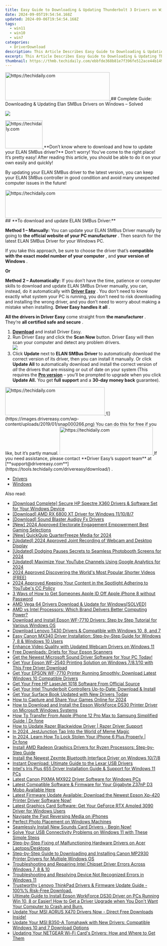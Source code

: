```yaml
---
title: Easy Guide to Downloading & Updating Thunderbolt 3 Drivers on Windows 11/8/7
date: 2024-09-05T19:54:54.168Z
updated: 2024-09-06T19:54:54.168Z
tags:
  - win11
  - win10
  - win7
categories:
  - DriverDownload
description: This Article Describes Easy Guide to Downloading & Updating Thunderbolt 3 Drivers on Windows 11/8/7
excerpt: This Article Describes Easy Guide to Downloading & Updating Thunderbolt 3 Drivers on Windows 11/8/7
thumbnail: https://thmb.techidaily.com/ebbfde368b81e7f396fe512ace44b149bef6fef394a1d6fd8cfa20e2c4a0b6c3.jpg
---
```


<!-- affiliate ads begin -->
<a href="https://aligracehair.sjv.io/c/5597632/2135372/19272" target="_top" id="2135372">
  <img src="//a.impactradius-go.com/display-ad/19272-2135372" border="0" alt="https://techidaily.com" width="336" height="90"/>
</a>
<img height="0" width="0" src="https://aligracehair.sjv.io/i/5597632/2135372/19272" style="position:absolute;visibility:hidden;" border="0" />
<!-- affiliate ads end -->
## Complete Guide: Downloading & Updating Elan SMBus Drivers on Windows – Solved

![](https://images.drivereasy.com/wp-content/uploads/2019/01/Snap912-300x204.png)

<!-- affiliate ads begin -->
<a href="https://aligracehair.sjv.io/c/5597632/2135407/19272" target="_top" id="2135407">
  <img src="//a.impactradius-go.com/display-ad/19272-2135407" border="0" alt="https://techidaily.com" width="120" height="90"/>
</a>
<img height="0" width="0" src="https://aligracehair.sjv.io/i/5597632/2135407/19272" style="position:absolute;visibility:hidden;" border="0" />
<!-- affiliate ads end -->
 **Don’t know where to download and how to update your ELAN SMBus driver?** Don’t worry! You’ve come to the right place! It’s pretty easy! After reading this article, you should be able to do it on your own easily and quickly!

 By updating your ELAN SMBus driver to the latest version, you can keep your ELAN SMBus controller in good condition and avoid many unexpected computer issues in the future!

<!-- affiliate ads begin -->
<a href="https://bluettius.sjv.io/c/5597632/2139123/17108" target="_top" id="2139123">
  <img src="//a.impactradius-go.com/display-ad/17108-2139123" border="0" alt="https://techidaily.com" width="728" height="90"/>
</a>
<img height="0" width="0" src="https://bluettius.sjv.io/i/5597632/2139123/17108" style="position:absolute;visibility:hidden;" border="0" />
<!-- affiliate ads end -->
## **To download and update ELAN SMBus Driver:**

**Method 1 – Manually:**  You can update your ELAN SMBus Driver manually by going to **the official website of your PC manufacturer** . Then search for the latest ELAN SMBus Driver for your Windows PC.

 If you take this approach, be sure to choose the driver that’s **compatible with the exact model number of your computer** , and **your version of Windows** .

**Or**

**Method 2 – Automatically:**   If you don’t have the time, patience or computer skills to download and update ELAN SMBus Driver manually, you can, instead, do it automatically with **[Driver Easy](https://tools.techidaily.com/drivereasy/download/)**  .  You don’t need to know exactly what system your PC is running, you don’t need to risk downloading and installing the wrong driver, and you don’t need to worry about making a mistake when installing. **Driver Easy handles it all** .

**All the drivers in Driver Easy** come straight from **the manufacturer** . They‘re **all certified safe and secure** .

1. **[Download](https://tools.techidaily.com/drivereasy/download/)**  and install Driver Easy.
2. Run Driver Easy and click the **Scan Now**  button. Driver Easy will then scan your computer and detect any problem drivers.  
![](https://images.drivereasy.com/wp-content/uploads/2019/01/snap000265.png)
3. Click **Update**  next to **ELAN SMBus Driver** to automatically download the correct version of its driver, then you can install it manually. Or click **Update All**  to automatically download and install the correct version of _all_  the drivers that are missing or out of date on your system (This requires the **[Pro version](https://tools.techidaily.com/drivereasy/download/)**  – you’ll be prompted to upgrade when you click **Update All.** You get **full support**  and a **30-day money back**  guarantee).  
<!-- affiliate ads begin -->
<a href="https://aligracehair.sjv.io/c/5597632/2115933/19272" target="_top" id="2115933">
  <img src="//a.impactradius-go.com/display-ad/19272-2115933" border="0" alt="https://techidaily.com" width="320" height="90"/>
</a>
<img height="0" width="0" src="https://aligracehair.sjv.io/i/5597632/2115933/19272" style="position:absolute;visibility:hidden;" border="0" />
<!-- affiliate ads end -->
![](https://images.drivereasy.com/wp-content/uploads/2019/01/snap000266.png)  
 You can do this for free if you like, but it’s partly manual.  
<!-- affiliate ads begin -->
<a href="https://aligracehair.sjv.io/c/5597632/2115946/19272" target="_top" id="2115946">
  <img src="//a.impactradius-go.com/display-ad/19272-2115946" border="0" alt="https://techidaily.com" width="300" height="90"/>
</a>
<img height="0" width="0" src="https://aligracehair.sjv.io/i/5597632/2115946/19272" style="position:absolute;visibility:hidden;" border="0" />
<!-- affiliate ads end -->
 If you need assistance, please contact **Driver Easy’s support team** at [**support@drivereasy.com**](https://tools.techidaily.com/drivereasy/download/) .

* [Drivers](https://tools.techidaily.com/drivereasy/download/)
* [Windows](https://tools.techidaily.com/drivereasy/download/)

<ins class="adsbygoogle"
     style="display:block"
     data-ad-format="autorelaxed"
     data-ad-client="ca-pub-7571918770474297"
     data-ad-slot="1223367746"></ins>



<ins class="adsbygoogle"
     style="display:block"
     data-ad-client="ca-pub-7571918770474297"
     data-ad-slot="8358498916"
     data-ad-format="auto"
     data-full-width-responsive="true"></ins>

<span class="atpl-alsoreadstyle">Also read:</span>
<div><ul>
<li><a href="https://hardware-updates.techidaily.com/download-complete-secure-hp-spectre-x360-drivers-and-software-set-for-your-windows-device/"><u>[Download Complete] Secure HP Spectre X360 Drivers & Software Set for Your Windows Device</u></a></li>
<li><a href="https://driver-download.techidaily.com/download-amd-rx-6800-xt-driver-for-windows-111087/"><u>[Download] AMD RX 6800 XT Driver for Windows 11/10/8/7</u></a></li>
<li><a href="https://hardware-updates.techidaily.com/download-sound-blaster-audigy-fx-drivers/"><u>[Download] Sound Blaster Audigy Fx Drivers</u></a></li>
<li><a href="https://screen-sharing-recording.techidaily.com/new-2024-approved-electorate-engagement-empowerment-best-gaming-selections/"><u>[New] 2024 Approved  Electorate Engagement Empowerment  Best Gaming Selections</u></a></li>
<li><a href="https://screen-recording.techidaily.com/new-quickquip-quarterfreeze-media-for-2024/"><u>[New] QuickQuip QuarterFreeze Media for 2024</u></a></li>
<li><a href="https://digital-screen-recording.techidaily.com/updated-2024-approved-joint-recording-of-webcam-and-desktop-display/"><u>[Updated] 2024 Approved  Joint Recording of Webcam and Desktop Display</u></a></li>
<li><a href="https://vp-tips.techidaily.com/updated-dodging-pauses-secrets-to-seamless-photobooth-screens-for-2024/"><u>[Updated] Dodging Pauses  Secrets to Seamless Photobooth Screens for 2024</u></a></li>
<li><a href="https://youtube-data.techidaily.com/ed-maximize-your-youtube-channels-using-google-analytics-for-2024/"><u>[Updated] Maximize Your YouTube Channels Using Google Analytics for 2024</u></a></li>
<li><a href="https://youtube-video-recordings.techidaily.com/2024-approved-discovering-the-worlds-most-popular-shorter-videos-free/"><u>2024 Approved  Discovering the World's Most Popular Shorter Videos (FREE)</u></a></li>
<li><a href="https://youtube-stream.techidaily.com/2024-approved-keeping-your-content-in-the-spotlight-adhering-to-youtubes-cc-policy/"><u>2024 Approved  Keeping Your Content in the Spotlight  Adhering to YouTube's CC Policy</u></a></li>
<li><a href="https://apple-account.techidaily.com/3-ways-of-how-to-get-someones-apple-id-off-apple-iphone-8-without-password-by-drfone-ios/"><u>3 Ways of How to Get Someones Apple ID Off Apple iPhone 8 without Password</u></a></li>
<li><a href="https://hardware-updates.techidaily.com/amd-vega-64-drivers-download-and-update-for-windowssolved/"><u>AMD Vega 64 Drivers Download & Update for Windows[SOLVED]</u></a></li>
<li><a href="https://hardware-updates.techidaily.com/amd-vs-intel-processors-which-brand-delivers-better-computing-power/"><u>AMD vs Intel Processors: Which Brand Delivers Better Computing Power?</u></a></li>
<li><a href="https://hardware-updates.techidaily.com/download-and-install-epson-wf-7710-drivers-step-by-step-tutorial-for-various-windows-os/"><u>Download and Install Epson WF-7710 Drivers: Step by Step Tutorial for Various Windows OS</u></a></li>
<li><a href="https://hardware-updates.techidaily.com/download-lenovo-t430-drivers-and-compatible-with-windows-10-8-and-7/"><u>Download Lenovo T430 Drivers & Compatible with Windows 10, 8, and 7</u></a></li>
<li><a href="https://hardware-updates.techidaily.com/easy-canon-mx340-driver-installation-step-by-step-guide-for-windows-7-8-and-windows-10-users/"><u>Easy Canon MX340 Driver Installation: Step-by-Step Guide for Windows 7, 8 & Windows 10 Users</u></a></li>
<li><a href="https://hardware-updates.techidaily.com/enhance-video-quality-with-updated-webcam-drivers-on-windows-11/"><u>Enhance Video Quality with Updated Webcam Drivers on Windows 11</u></a></li>
<li><a href="https://hardware-updates.techidaily.com/free-downloads-driets-for-your-epson-scanners/"><u>Free Downloads: Driets for Your Epson Scanners</u></a></li>
<li><a href="https://hardware-updates.techidaily.com/get-the-newest-microsoft-sound-driver-software-for-your-pc-today/"><u>Get the Newest Microsoft Sound Driver Software for Your PC Today!</u></a></li>
<li><a href="https://hardware-updates.techidaily.com/get-your-epson-wf-2540-printing-solution-on-windows-78110-with-this-free-driver-download/"><u>Get Your Epson WF-2540 Printing Solution on Windows 7/8.1/10 with This Free Driver Download</u></a></li>
<li><a href="https://hardware-updates.techidaily.com/get-your-epson-wf-7710-printer-running-smoothly-download-latest-windows-10-compatible-drivers/"><u>Get Your EPSON WF-7710 Printer Running Smoothly: Download Latest Windows 10 Compatible Drivers</u></a></li>
<li><a href="https://hardware-updates.techidaily.com/get-your-free-hp-laserjet-1018-software-from-official-source/"><u>Get Your Free HP LaserJet 1018 Software From Official Source</u></a></li>
<li><a href="https://hardware-updates.techidaily.com/get-your-intel-thunderbolt-controllers-up-to-date-download-and-install/"><u>Get Your Intel Thunderbolt Controllers Up-to-Date: Download & Install</u></a></li>
<li><a href="https://hardware-updates.techidaily.com/get-your-surface-book-updated-with-new-drivers-today/"><u>Get Your Surface Book Updated with New Drivers Today</u></a></li>
<li><a href="https://screen-recording.techidaily.com/how-to-capture-and-share-your-games-online-for-2024/"><u>How to Capture and Share Your Games Online for 2024</u></a></li>
<li><a href="https://hardware-updates.techidaily.com/how-to-download-and-install-the-epson-workforce-ds30-printer-driver-on-microsoft-windows-systems/"><u>How to Download and Install the Epson WorkForce DS30 Printer Driver on Microsoft Windows Systems</u></a></li>
<li><a href="https://iphone-transfer.techidaily.com/how-to-transfer-from-apple-iphone-12-pro-max-to-samsung-simplified-guide-drfone-by-drfone-transfer-from-ios/"><u>How To Transfer From Apple iPhone 12 Pro Max to Samsung Simplified Guide | Dr.fone</u></a></li>
<li><a href="https://hardware-updates.techidaily.com/how-to-update-razer-blackwidow-driver-razer-driver-support/"><u>How to Update Razer Blackwidow Driver | Razer Driver Support</u></a></li>
<li><a href="https://some-skills.techidaily.com/in-2024-jestjunction-tap-into-the-world-of-meme-magic/"><u>In 2024, JestJunction  Tap Into the World of Meme Magic</u></a></li>
<li><a href="https://iphone-unlock.techidaily.com/in-2024-learn-how-to-lock-stolen-your-iphone-6-plus-properly-drfone-by-drfone-ios/"><u>In 2024, Learn How To Lock Stolen Your iPhone 6 Plus Properly | Dr.fone</u></a></li>
<li><a href="https://hardware-updates.techidaily.com/install-amd-radeon-graphics-drivers-for-ryzen-processors-step-by-step-guide/"><u>Install AMD Radeon Graphics Drivers for Ryzen Processors: Step-by-Step Guide</u></a></li>
<li><a href="https://hardware-updates.techidaily.com/install-the-newest-zexmte-bluetooth-interface-driver-on-windows-1078/"><u>Install the Newest Zexmte Bluetooth Interface Driver on Windows 10/7/8</u></a></li>
<li><a href="https://hardware-updates.techidaily.com/instant-download-ultimate-guide-to-the-lexar-usb-drivers/"><u>Instant Download: Ultimate Guide to the Lexar USB Drivers</u></a></li>
<li><a href="https://hardware-updates.techidaily.com/intels-iris-plus-655-driver-installation-guide-and-support-for-windows-11-pcs/"><u>Intel's Iris Plus 655 Driver Installation Guide & Support for Windows 11 PCs</u></a></li>
<li><a href="https://hardware-updates.techidaily.com/latest-canon-pixma-mx922-driver-software-for-windows-pcs/"><u>Latest Canon PIXMA MX922 Driver Software for Windows PCs</u></a></li>
<li><a href="https://hardware-updates.techidaily.com/latest-compatible-software-and-firmware-for-your-gigabyte-z37np-d3-mobo-available-here/"><u>Latest Compatible Software & Firmware for Your Gigabyte Z37nP D3 Mobo Available Here</u></a></li>
<li><a href="https://hardware-updates.techidaily.com/latest-firmware-update-available-download-the-newest-epson-xp-420-printer-driver-software-now/"><u>Latest Firmware Update Available: Download the Newest Epson Xp-420 Printer Driver Software Now!</u></a></li>
<li><a href="https://hardware-updates.techidaily.com/1722973963253-latest-graphics-card-software-get-your-geforce-rtx-amoled-3090-driver-for-windows-users/"><u>Latest Graphics Card Software: Get Your GeForce RTX Amoled 3090 Driver for Windows Users</u></a></li>
<li><a href="https://extra-resources.techidaily.com/navigate-the-past-reversing-media-on-iphones/"><u>Navigate the Past  Reversing Media on iPhones</u></a></li>
<li><a href="https://extra-tips.techidaily.com/perfect-photo-placement-on-windows-machines/"><u>Perfect Photo Placement on Windows Machines</u></a></li>
<li><a href="https://hardware-updates.techidaily.com/1722978127566-seamlessly-install-new-sounds-card-drivers-begin-now/"><u>Seamlessly Install New Sounds Card Drivers - Begin Now!</u></a></li>
<li><a href="https://hardware-updates.techidaily.com/solve-your-usb-connectivity-problems-on-windows-11-with-these-simple-steps/"><u>Solve Your USB Connectivity Problems on Windows 11 with These Simple Steps</u></a></li>
<li><a href="https://hardware-updates.techidaily.com/step-by-step-fixing-of-malfunctioning-hardware-drivers-on-acer-laptopsdesktops/"><u>Step-by-Step Fixing of Malfunctioning Hardware Drivers on Acer Laptops/Desktops</u></a></li>
<li><a href="https://hardware-updates.techidaily.com/step-by-step-guide-to-downloading-and-installing-canon-mp2930-printer-drivers-for-multiple-windows-os/"><u>Step-by-Step Guide to Downloading and Installing Canon MP2930 Printer Drivers for Multiple Windows OS</u></a></li>
<li><a href="https://hardware-updates.techidaily.com/troubleshooting-and-repairing-intel-chipset-driver-errors-across-windows-7-8-and-10/"><u>Troubleshooting and Repairing Intel Chipset Driver Errors Across Windows 7, 8 & 10</u></a></li>
<li><a href="https://hardware-updates.techidaily.com/troubleshooting-and-resolving-device-not-recognized-errors-in-windows-11/"><u>Troubleshooting and Resolving Device Not Recognized Errors in Windows 11</u></a></li>
<li><a href="https://hardware-updates.techidaily.com/trustworthy-lenovo-thinkpad-drivers-and-firmware-update-guide-100-risk-free-download/"><u>Trustworthy Lenovo ThinkPad Drivers & Firmware Update Guide - 100%% Risk-Free Download.</u></a></li>
<li><a href="https://hardware-updates.techidaily.com/ultimate-guide-to-install-epson-workforce-ds30-driver-on-pcs-running-win-10-8-or-easier-how-to-get-a-driver-upgrade-when-you-dont-want-your-computer-to-cras250/"><u>Ultimate Guide to Install Epson WorkForce DS30 Driver on PCs Running Win 10, 8 or Easier! How to Get a Driver Upgrade when You Don't Want Your Computer to Crash and Burn.</u></a></li>
<li><a href="https://hardware-updates.techidaily.com/1722979107361-update-your-msi-aorus-x470-drivers-now-direct-free-downloads-inside/"><u>Update Your MSI AORUS X470 Drivers Now - Direct Free Downloads Inside!</u></a></li>
<li><a href="https://hardware-updates.techidaily.com/update-your-msi-b350-a-tomahawk-with-new-drivers-compatible-windows-10-and-7-download-options/"><u>Update Your MSI B350-A Tomahawk with New Drivers: Compatible Windows 10 and 7 Download Options</u></a></li>
<li><a href="https://hardware-updates.techidaily.com/updating-your-netgear-wi-fi-cards-drivers-how-and-where-to-get-them/"><u>Updating Your NETGEAR Wi-Fi Card's Drivers: How and Where to Get Them</u></a></li>
</ul></div>
